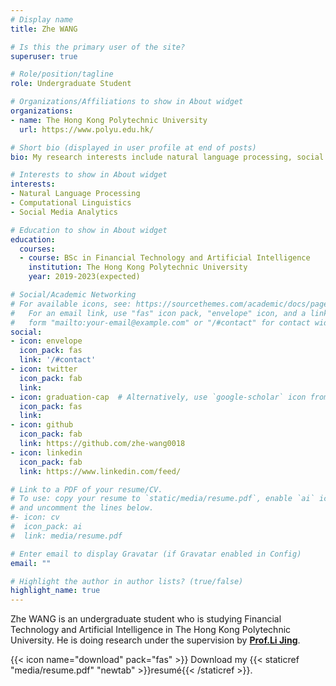 ```yaml
---
# Display name
title: Zhe WANG

# Is this the primary user of the site?
superuser: true

# Role/position/tagline
role: Undergraduate Student

# Organizations/Affiliations to show in About widget
organizations:
- name: The Hong Kong Polytechnic University
  url: https://www.polyu.edu.hk/

# Short bio (displayed in user profile at end of posts)
bio: My research interests include natural language processing, social media analytics.

# Interests to show in About widget
interests:
- Natural Language Processing
- Computational Linguistics
- Social Media Analytics

# Education to show in About widget
education:
  courses:
  - course: BSc in Financial Technology and Artificial Intelligence
    institution: The Hong Kong Polytechnic University
    year: 2019-2023(expected)

# Social/Academic Networking
# For available icons, see: https://sourcethemes.com/academic/docs/page-builder/#icons
#   For an email link, use "fas" icon pack, "envelope" icon, and a link in the
#   form "mailto:your-email@example.com" or "/#contact" for contact widget.
social:
- icon: envelope
  icon_pack: fas
  link: '/#contact'
- icon: twitter
  icon_pack: fab
  link: 
- icon: graduation-cap  # Alternatively, use `google-scholar` icon from `ai` icon pack
  icon_pack: fas
  link: 
- icon: github
  icon_pack: fab
  link: https://github.com/zhe-wang0018
- icon: linkedin
  icon_pack: fab
  link: https://www.linkedin.com/feed/

# Link to a PDF of your resume/CV.
# To use: copy your resume to `static/media/resume.pdf`, enable `ai` icons in `params.toml`, 
# and uncomment the lines below.
#- icon: cv
#  icon_pack: ai    
#  link: media/resume.pdf

# Enter email to display Gravatar (if Gravatar enabled in Config)
email: ""

# Highlight the author in author lists? (true/false)
highlight_name: true
---
```


Zhe WANG is an undergraduate student who is studying Financial Technology and Artificial Intelligence in The Hong Kong Polytechnic University. He is doing research under the supervision by <a href="http://www4.comp.polyu.edu.hk/~jing1li/" target="_blank"><b>Prof.Li Jing</b></a>. 

{{< icon name="download" pack="fas" >}} Download my {{< staticref "media/resume.pdf" "newtab" >}}resumé{{< /staticref >}}.
